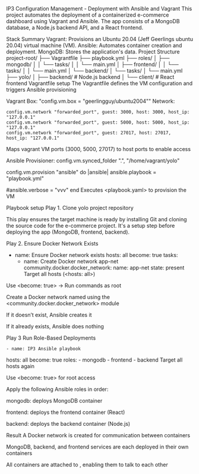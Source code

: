 IP3 Configuration Management - Deployment with Ansible and Vagrant
This project automates the deployment of a containerized e-commerce dashboard using Vagrant and Ansible. The app consists of a MongoDB database, a Node.js backend API, and a React frontend.

Stack Summary
Vagrant: Provisions an Ubuntu 20.04 (Jeff Geerlings ubuntu 20.04) virtual machine (VM).
Ansible: Automates container creation and deployment.
MongoDB: Stores the application's data.
Project Structure
project-root/
├── Vagrantfile
├── playbook.yml
├── roles/
│ ├── mongodb/
│ │ └── tasks/
│ │ └── main.yml
│ ├── frontend/
│ │ └── tasks/
│ │ └── main.yml
│ └── backend/
│ └── tasks/
│ └── main.yml
├── yolo/
│ ├── backend/ # Node.js backend
│ └── client/ # React frontend
Vagrantfile setup
The Vagrantfile defines the VM configuration and triggers Ansible provisioning

Vagrant Box:
     "config.vm.box = "geerlingguy/ubuntu2004"" 
Network:

    config.vm.network "forwarded_port", guest: 3000, host: 3000, host_ip: "127.0.0.1"
    config.vm.network "forwarded_port", guest: 5000, host: 5000, host_ip: "127.0.0.1"
    config.vm.network "forwarded_port", guest: 27017, host: 27017, host_ip: "127.0.0.1"
Maps vagrant VM ports (3000, 5000, 27017) to host ports to enable access

Ansible Provisioner:
 config.vm.synced_folder ".", "/home/vagrant/yolo"

 config.vm.provision "ansible" do |ansible|
 ansible.playbook = "playbook.yml"
 
#ansible.verbose = "vvv"
end
Executes <playbook.yaml> to provision the VM

Playbook setup
Play 1. Clone yolo project repository

This play ensures the target machine is ready by installing Git and cloning the source code for the e-commerce project. It's a setup step before deploying the app (MongoDB, frontend, backend).

Play 2. Ensure Docker Network Exists

- name: Ensure Docker network exists
  hosts: all
  become: true
  tasks:
    - name: Create Docker network app-net
      community.docker.docker_network:
        name: app-net
        state: present
Target all hosts (<hosts: all>)

Use <become: true> → Run commands as root

Create a Docker network named using the <community.docker.docker_network> module

If it doesn’t exist, Ansible creates it

If it already exists, Ansible does nothing

Play 3 Run Role-Based Deployments

    - name: IP3 Ansible playbook
  hosts: all
  become: true
  roles: 
    - mongodb
    - frontend
    - backend
Target all hosts again

Use <become: true> for root access

Apply the following Ansible roles in order:

mongodb: deploys MongoDB container

frontend: deploys the frontend container (React)

backend: deploys the backend container (Node.js)

Result
A Docker network is created for communication between containers

MongoDB, backend, and frontend services are each deployed in their own containers

All containers are attached to , enabling them to talk to each other

